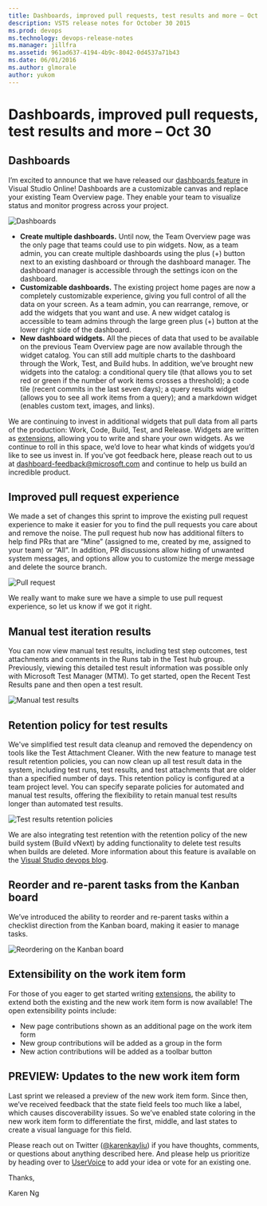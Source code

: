 ```yaml
---
title: Dashboards, improved pull requests, test results and more – Oct 30
description: VSTS release notes for October 30 2015
ms.prod: devops
ms.technology: devops-release-notes
ms.manager: jillfra
ms.assetid: 961ad637-4194-4b9c-8042-0d4537a71b43
ms.date: 06/01/2016
ms.author: glmorale
author: yukom
---
```


# Dashboards, improved pull requests, test results and more – Oct 30

## Dashboards

I’m excited to announce that we have released our [dashboards feature](https://blogs.msdn.com/b/visualstudioalm/archive/2015/08/26/agile-project-management-futures-august-2015.aspx) in Visual Studio Online! Dashboards are a customizable canvas and replace your existing Team Overview page. They enable your team to visualize status and monitor progress across your project.

![Dashboards](_img/10_30_01.png)

- **Create multiple dashboards.** Until now, the Team Overview page was the only page that teams could use to pin widgets. Now, as a team admin, you can create multiple dashboards using the plus (+) button next to an existing dashboard or through the dashboard manager. The dashboard manager is accessible through the settings icon on the dashboard.
- **Customizable dashboards.** The existing project home pages are now a completely customizable experience, giving you full control of all the data on your screen. As a team admin, you can rearrange, remove, or add the widgets that you want and use. A new widget catalog is accessible to team admins through the large green plus (+) button at the lower right side of the dashboard.
- **New dashboard widgets.** All the pieces of data that used to be available on the previous Team Overview page are now available through the widget catalog. You can still add multiple charts to the dashboard through the Work, Test, and Build hubs. In addition, we’ve brought new widgets into the catalog: a conditional query tile (that allows you to set red or green if the number of work items crosses a threshold); a code tile (recent commits in the last seven days); a query results widget (allows you to see all work items from a query); and a markdown widget (enables custom text, images, and links).

We are continuing to invest in additional widgets that pull data from all parts of the production: Work, Code, Build, Test, and Release. Widgets are written as [extensions](/azure/devops/integrate/), allowing you to write and share your own widgets. As we continue to roll in this space, we’d love to hear what kinds of widgets you’d like to see us invest in. If you’ve got feedback here, please reach out to us at [dashboard-feedback@microsoft.com](mailto:dashboard-feedback@microsoft.com) and continue to help us build an incredible product.

## Improved pull request experience

We made a set of changes this sprint to improve the existing pull request experience to make it easier for you to find the pull requests you care about and remove the noise. The pull request hub now has additional filters to help find PRs that are “Mine” (assigned to me, created by me, assigned to your team) or “All”. In addition, PR discussions allow hiding of unwanted system messages, and options allow you to customize the merge message and delete the source branch.

![Pull request](_img/10_30_02.png)

We really want to make sure we have a simple to use pull request experience, so let us know if we got it right.

## Manual test iteration results

You can now view manual test results, including test step outcomes, test attachments and comments in the Runs tab in the Test hub group. Previously, viewing this detailed test result information was possible only with Microsoft Test Manager (MTM). To get started, open the Recent Test Results pane and then open a test result.

![Manual test results](_img/10_30_03.png)

## Retention policy for test results

We've simplified test result data cleanup and removed the dependency on tools like the Test Attachment Cleaner. With the new feature to manage test result retention policies, you can now clean up all test result data in the system, including test runs, test results, and test attachments that are older than a specified number of days. This retention policy is configured at a team project level. You can specify separate policies for automated and manual test results, offering the flexibility to retain manual test results longer than automated test results.

![Test results retention policies](_img/10_30_04.png)

We are also integrating test retention with the retention policy of the new build system (Build vNext) by adding functionality to delete test results when builds are deleted. More information about this feature is available on the [Visual Studio devops blog](https://blogs.msdn.com/b/visualstudioalm/archive/2015/10/08/test-result-data-retention-with-team-foundation-server-2015.aspx).

## Reorder and re-parent tasks from the Kanban board

We’ve introduced the ability to reorder and re-parent tasks within a checklist direction from the Kanban board, making it easier to manage tasks.

![Reordering on the Kanban board](_img/10_30_05.png)

## Extensibility on the work item form

For those of you eager to get started writing [extensions](/azure/devops/integrate/), the ability to extend both the existing and the new work item form is now available! The open extensibility points include:

- New page contributions shown as an additional page on the work item form
- New group contributions will be added as a group in the form
- New action contributions will be added as a toolbar button

## PREVIEW: Updates to the new work item form

Last sprint we released a preview of the new work item form. Since then, we’ve received feedback that the state field feels too much like a label, which causes discoverability issues. So we’ve enabled state coloring in the new work item form to differentiate the first, middle, and last states to create a visual language for this field.

Please reach out on Twitter ([@karenkayliu](https://twitter.com/karenkayliu)) if you have thoughts, comments, or questions about anything described here. And please help us prioritize by heading over to [UserVoice](https://visualstudio.uservoice.com/forums/330519-vso) to add your idea or vote for an existing one.

Thanks,

Karen Ng
